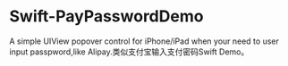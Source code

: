 # Swift-PayPasswordDemo
A simple UIView popover control for iPhone/iPad when your need to user input passpword,like Alipay.类似支付宝输入支付密码Swift Demo。
